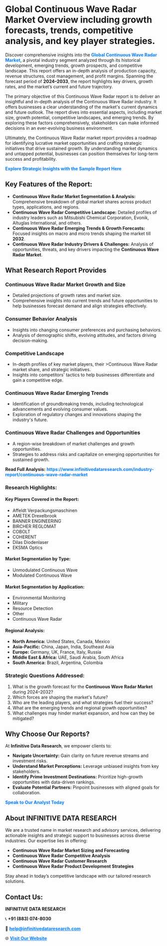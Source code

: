 <h1>Global Continuous Wave Radar Market Overview including growth forecasts, trends, competitive analysis, and key player strategies.</h1>
<p>
Discover comprehensive insights into the 
<a href="https://www.infinitivedataresearch.com/industry-report/continuous-wave-radar-market" rel="dofollow" style="color: #007BFF; text-decoration: none;"><strong>Global Continuous Wave Radar Market</strong></a>, a pivotal industry segment analyzed through its historical development, emerging trends, growth prospects, and competitive landscape. This report offers an in-depth analysis of production capacity, revenue structures, cost management, and profit margins. Spanning the forecast period of <strong>2024–2033</strong>, the report highlights key drivers, growth rates, and the market’s current and future trajectory.
</p>
<p>
The primary objective of this Continuous Wave Radar report is to deliver an insightful and in-depth analysis of the Continuous Wave Radar industry. It offers businesses a clear understanding of the market's current dynamics and future outlook. The report dives into essential aspects, including market size, growth potential, competitive landscapes, and emerging trends. By exploring these factors comprehensively, stakeholders can make informed decisions in an ever-evolving business environment.
</p>
<p>
Ultimately, the Continuous Wave Radar market report provides a roadmap for identifying lucrative market opportunities and crafting strategic initiatives that drive sustained growth. By understanding market dynamics and untapped potential, businesses can position themselves for long-term success and profitability.
</p>
<p>
<a href="https://www.infinitivedataresearch.com/request-sample/reportId=110136" style="color: #007BFF; text-decoration: none;"><strong>Explore Strategic Insights with the Sample Report Here</strong></a>
</p>

<h2>Key Features of the Report:</h2>
<ul>
<li><strong>Continuous Wave Radar Market Segmentation & Analysis:</strong> Comprehensive breakdown of global market shares across product types, applications, and regions.</li>
<li><strong>Continuous Wave Radar Competitive Landscape:</strong> Detailed profiles of industry leaders such as Mitsubishi Chemical Corporation, Evonik, Altuglas International, and others.</li>
<li><strong>Continuous Wave Radar Emerging Trends & Growth Forecasts:</strong> Focused insights on macro and micro trends shaping the market till <strong>2032</strong>.</li>
<li><strong>Continuous Wave Radar Industry Drivers & Challenges:</strong> Analysis of opportunities, threats, and key drivers impacting the <strong>Continuous Wave Radar Market</strong>.</li>
</ul>

<h2>What Research Report Provides</h2>
<h3>Continuous Wave Radar Market Growth and Size</h3>
<ul>
<li>Detailed projections of growth rates and market size.</li>
<li>Comprehensive insights into current trends and future opportunities to help businesses forecast demand and align strategies effectively.</li>
</ul>

<h3>Consumer Behavior Analysis</h3>
<ul>
<li>Insights into changing consumer preferences and purchasing behaviors.</li>
<li>Analysis of demographic shifts, evolving attitudes, and factors driving decision-making.</li>
</ul>

<h3>Competitive Landscape</h3>
<ul>
<li>In-depth profiles of key market players, their >Continuous Wave Radar market share, and strategic initiatives.</li>
<li>Insights into competitors' tactics to help businesses differentiate and gain a competitive edge.</li>
</ul>

<h3>Continuous Wave Radar Emerging Trends</h3>
<ul>
<li>Identification of groundbreaking trends, including technological advancements and evolving consumer values.</li>
<li>Exploration of regulatory changes and innovations shaping the industry's future.</li>
</ul>

<h3>Continuous Wave Radar Challenges and Opportunities</h3>
<ul>
<li>A region-wise breakdown of market challenges and growth opportunities.</li>
<li>Strategies to address risks and capitalize on emerging opportunities for sustained growth.</li>
</ul>
<p><strong>Read Full Analysis:</strong> <a href="https://www.infinitivedataresearch.com/industry-report/continuous-wave-radar-market" rel="dofollow" style="color: #007BFF; text-decoration: none;"><strong>https://www.infinitivedataresearch.com/industry-report/continuous-wave-radar-market</strong></a></p>
<h3>Research Highlights:</h3>
<h4>Key Players Covered in the Report:</h4>
<ul><li>Affeldt Verpackungsmaschinen</li><li>AMETEK Drexelbrook</li><li>BANNER ENGINEERING</li><li>BIRCHER REGLOMAT</li><li>COBOLT</li><li>COHERENT</li><li>Dilas Diodenlaser</li><li>EKSMA Optics</li></ul>
<h4>Market Segmentation by Type:</h4>
<ul><li>Unmodulated Continuous Wave</li><li>Modulated Continuous Wave</li></ul>
<h4>Market Segmentation by Application:</h4>
<ul><li>Environmental Monitoring</li><li>Military</li><li>Resource Detection</li><li>Other</li><li>Continuous Wave Radar</li></ul>

<h4>Regional Analysis:</h4>
<ul>
<li><strong>North America:</strong> United States, Canada, Mexico</li>
<li><strong>Asia-Pacific:</strong> China, Japan, India, Southeast Asia</li>
<li><strong>Europe:</strong> Germany, UK, France, Italy, Russia</li>
<li><strong>Middle East & Africa:</strong> UAE, Saudi Arabia, South Africa</li>
<li><strong>South America:</strong> Brazil, Argentina, Colombia</li>
</ul>

<h3>Strategic Questions Addressed:</h3>
<ol>
<li>What is the growth forecast for the <strong>Continuous Wave Radar Market</strong> during 2024–2032?</li>
<li>Which forces are shaping the market's future?</li>
<li>Who are the leading players, and what strategies fuel their success?</li>
<li>What are the emerging trends and regional growth opportunities?</li>
<li>What challenges may hinder market expansion, and how can they be mitigated?</li>
</ol>

<h2>Why Choose Our Reports?</h2>
<p>At <strong>Infinitive Data Research</strong>, we empower clients to:</p>
<ul>
<li><strong>Navigate Uncertainty:</strong> Gain clarity on future revenue streams and investment risks.</li>
<li><strong>Understand Market Perceptions:</strong> Leverage unbiased insights from key stakeholders.</li>
<li><strong>Identify Prime Investment Destinations:</strong> Prioritize high-growth opportunities with data-driven rankings.</li>
<li><strong>Evaluate Potential Partners:</strong> Pinpoint businesses with aligned goals for collaboration.</li>
</ul>
<p><a href="https://www.infinitivedataresearch.com/industry-report/continuous-wave-radar-market" rel="dofollow" style="color: #007BFF; text-decoration: none;"><strong>Speak to Our Analyst Today</strong></a></p>

<h2>About INFINITIVE DATA RESEARCH</h2>
<p>We are a trusted name in market research and advisory services, delivering actionable insights and strategic support to businesses across diverse industries. Our expertise lies in offering:</p>
<ul>
<li><strong>Continuous Wave Radar Market Sizing and Forecasting</strong></li>
<li><strong>Continuous Wave Radar Competitive Analysis</strong></li>
<li><strong>Continuous Wave Radar Customer Research</strong></li>
<li><strong>Continuous Wave Radar Product Development Strategies</strong></li>
</ul>
<p>Stay ahead in today’s competitive landscape with our tailored research solutions.</p>

<h2>Contact Us:</h2>
<p><strong>INFINITIVE DATA RESEARCH</strong></p>
<p>📞 <strong>+91 (883) 074-8030</strong></p>
<p>📧 <strong><a href="mailto:help@infinitivedataresearch.com" style="color: #007BFF;">help@infinitivedataresearch.com</a></strong></p>
<p>🌐 <strong><a href="https://www.infinitivedataresearch.com" rel="dofollow" style="color: #007BFF;">Visit Our Website</a></strong></p>